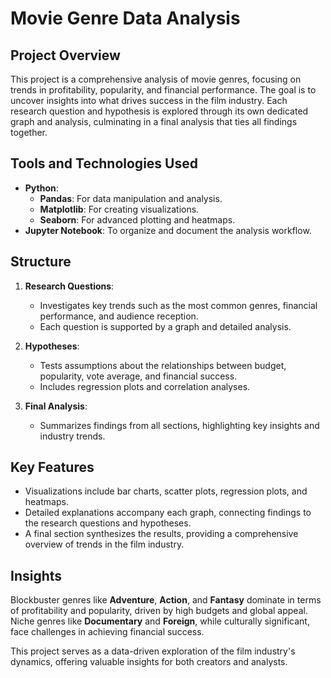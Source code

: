 # Movie Genre Data Analysis

## Project Overview
This project is a comprehensive analysis of movie genres, focusing on trends in profitability, popularity, and financial performance. The goal is to uncover insights into what drives success in the film industry. Each research question and hypothesis is explored through its own dedicated graph and analysis, culminating in a final analysis that ties all findings together.

## Tools and Technologies Used
- **Python**:
  - **Pandas**: For data manipulation and analysis.
  - **Matplotlib**: For creating visualizations.
  - **Seaborn**: For advanced plotting and heatmaps.
- **Jupyter Notebook**: To organize and document the analysis workflow.

## Structure
1. **Research Questions**: 
   - Investigates key trends such as the most common genres, financial performance, and audience reception.
   - Each question is supported by a graph and detailed analysis.

2. **Hypotheses**:
   - Tests assumptions about the relationships between budget, popularity, vote average, and financial success.
   - Includes regression plots and correlation analyses.

3. **Final Analysis**:
   - Summarizes findings from all sections, highlighting key insights and industry trends.

## Key Features
- Visualizations include bar charts, scatter plots, regression plots, and heatmaps.
- Detailed explanations accompany each graph, connecting findings to the research questions and hypotheses.
- A final section synthesizes the results, providing a comprehensive overview of trends in the film industry.

## Insights
Blockbuster genres like **Adventure**, **Action**, and **Fantasy** dominate in terms of profitability and popularity, driven by high budgets and global appeal. Niche genres like **Documentary** and **Foreign**, while culturally significant, face challenges in achieving financial success.

This project serves as a data-driven exploration of the film industry's dynamics, offering valuable insights for both creators and analysts.
